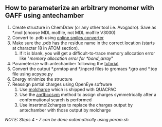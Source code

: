 ## How to parameterize an arbitrary monomer with GAFF using antechamber ##

1. Create structure in ChemDraw (or any other tool i.e. Avogadro). Save as *.mol (choose MDL molfile, not MDL molfile V3000)
2. Convert to .pdb using <a href="https://cactus.nci.nih.gov/translate/">online smiles converter</a>
3. Make sure the .pdb has the residue name in the correct location (starts at character 18 in ATOM section). 
    1. If it is blank, you will get a difficult-to-trace memory allocation error like "_memory allocation error for *bond_array_"
4. Parameterize with antechamber following the <a href="http://ambermd.org/tutorials/basic/tutorial4b/">tutorial</a>.
5. Convert the output *.prmtop and *.inpcrd files to gromacs *.gro and *.top file using acpype.py
6. Energy minimize the structure
7. Reassign partial charges using OpenEye software
    1. Use <a href="https://docs.eyesopen.com/quacpac/molchargeusage.html">molcharge</a> which is shipped with QUACPAC
    2. Use the <a href="https://docs.eyesopen.com/quacpac/molchargetheory.html#am1bcc-charges">am1bccsym</a> method to assign charges symmetrically after a conformational search is performed
    3. Use insertmol2charges to replace the charges output by antechamber with those output by molcharge

_NOTE: Steps 4 - 7 can be done automatically using param.sh_

